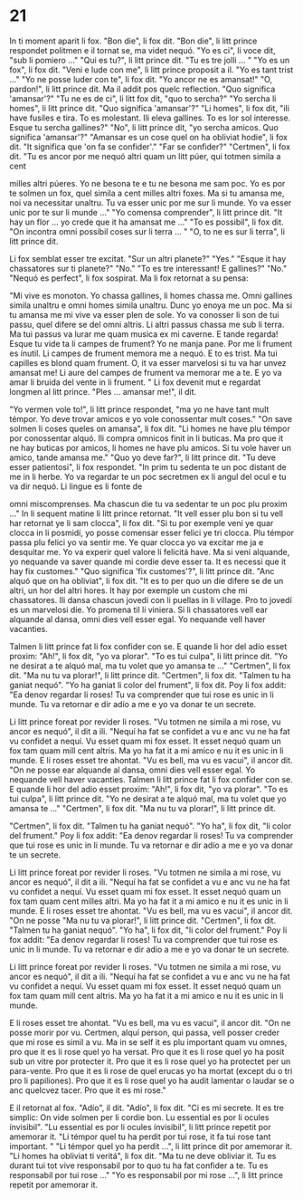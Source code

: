 # 21

In ti moment aparit li fox.
"Bon die", li fox dit.
"Bon die", li litt prince respondet politmen e il tornat se, ma videt nequó.
"Yo es ci", li voce dit, "sub li pomiero ..."
"Qui es tu?", li litt prince dit. "Tu es tre jolli ... "
"Yo es un fox", li fox dit.
"Veni e lude con me", li litt prince proposit a il. "Yo es tant trist ..."
"Yo ne posse luder con te", li fox dit. "Yo ancor ne es amansat!"
"O, pardon!", li litt prince dit. Ma il addit pos quelc reflection.
"Quo significa 'amansar'?"
"Tu ne es de ci", li litt fox dit, "quo to sercha?"
"Yo sercha li homes", li litt prince dit. "Quo significa 'amansar'?"
"Li homes", li fox dit, "ili have fusiles e tira. To es molestant. Ili eleva gallines. To es lor sol
interesse. Esque tu sercha gallines?"
"No", li litt prince dit, "yo sercha amicos. Quo significa 'amansar'?"
"Amansar es un cose quel on ha obliviat hodie", li fox dit. "It significa que 'on fa se confider'."
"Far se confider?"
"Certmen", li fox dit. "Tu es ancor por me nequó altri quam un litt púer, qui totmen simila a cent

milles altri púeres. Yo ne besona te e tu ne besona me sam poc. Yo es por te solmen un fox, quel
simila a cent milles altri foxes. Ma si tu amansa me, noi va necessitar unaltru. Tu va esser unic por
me sur li munde. Yo va esser unic por te sur li munde ..."
"Yo comensa comprender", li litt prince dit. "It hay un flor ... yo crede que it ha amansat me ..."
"To es possibil", li fox dit. "On incontra omni possibil coses sur li terra ... "
"O, to ne es sur li terra", li litt prince dit.

Li fox semblat esser tre excitat.
"Sur un altri planete?"
"Yes."
"Esque it hay chassatores sur ti planete?"
"No."
"To es tre interessant! E gallines?"
"No."
"Nequó es perfect", li fox sospirat.
Ma li fox retornat a su pensa:

"Mi vive es monoton. Yo chassa gallines, li homes chassa me. Omni gallines simila unaltru e omni
homes simila unaltru. Dunc yo enoya me un poc. Ma si tu amansa me mi vive va esser plen de sole.
Yo va conosser li son de tui passu, quel difere se del omni altris. Li altri passus chassa me sub li
terra. Ma tui passus va lurar me quam musica ex mi caverne. E tande regarda! Esque tu vide ta li
campes de frument? Yo ne manja pane. Por me li frument es ínutil. Li campes de frument memora
me a nequó. E to es trist. Ma tui capilles es blond quam frument. O, it va esser marvelosi si tu va har
unvez amansat me! Li aure del campes de frument va memorar me a te. E yo va amar li bruida del
vente in li frument. "
Li fox devenit mut e regardat longmen al litt prince.
"Ples ... amansar me!", il dit.

"Yo vermen vole to!", li litt prince respondet, "ma yo ne have tant mult témpor. Yo deve trovar
amicos e yo vole conossentar mult coses."
"On save solmen li coses queles on amansa", li fox dit. "Li homes ne have plu témpor por
conossentar alquó. Ili compra omnicos finit in li buticas. Ma pro que it ne hay buticas por amicos, li
homes ne have plu amicos. Si tu vole haver un amico, tande amansa me."
"Quo yo deve far?", li litt prince dit.
"Tu deve esser patientosi", li fox respondet. "In prim tu sedenta te un poc distant de me in li herbe.
Yo va regardar te un poc secretmen ex li angul del ocul e tu va dir nequó. Li lingue es li fonte de

omni miscomprenses. Ma chascun die tu va sedentar te un poc plu proxim ..."
In li sequent matine li litt prince retornat.
"It vell esser plu bon si tu vell har retornat ye li sam clocca", li fox dit. "Si tu por exemple veni ye
quar clocca in li posmidí, yo posse comensar esser felici ye tri clocca. Plu témpor passa plu felici yo
va sentir me. Ye quar clocca yo va excitar me ja e desquitar me. Yo va experir quel valore li felicitá
have. Ma si veni alquande, yo nequande va saver quande mi cordie deve esser ta. It es necessi que it
hay fix customes."
"Quo significa 'fix customes'?", li litt prince dit.
"Anc alquó que on ha obliviat", li fox dit. "It es to per quo un die difere se de un altri, un hor del
altri hores. It hay por exemple un custom che mi chassatores. Ili dansa chascun jovedí con li puellas
in li village. Pro to jovedí es un marvelosi die. Yo promena til li viniera. Si li chassatores vell ear
alquande al dansa, omni dies vell esser egal. Yo nequande vell haver vacanties.

Talmen li litt prince fat li fox confider con se. E quande li hor del adío esset proxim:
"Ah!", li fox dit, "yo va plorar".
"To es tui culpa", li litt prince dit. "Yo ne desirat a te alquó mal, ma tu volet que yo amansa te ..."
"Certmen", li fox dit.
"Ma nu tu va plorar!", li litt prince dit.
"Certmen", li fox dit.
"Talmen tu ha ganiat nequó".
"Yo ha ganiat li color del frument", li fox dit.
Poy li fox addit:
"Ea denov regardar li roses! Tu va comprender que tui rose es unic in li munde. Tu va retornar e dir
adío a me e yo va donar te un secrete.

Li litt prince foreat por revider li roses.
"Vu totmen ne simila a mi rose, vu ancor es nequó", il dit a ili. "Nequí ha fat se confidet a vu e anc
vu ne ha fat vu confidet a nequí. Vu esset quam mi fox esset. It esset nequó quam un fox tam quam
mill cent altris. Ma yo ha fat it a mi amico e nu it es unic in li munde.
E li roses esset tre ahontat.
"Vu es bell, ma vu es vacui", il ancor dit. "On ne posse ear alquande al dansa, omni dies vell esser
egal. Yo nequande vell haver vacanties.
Talmen li litt prince fat li fox confider con se. E quande li hor del adío esset proxim:
"Ah!", li fox dit, "yo va plorar".
"To es tui culpa", li litt prince dit. "Yo ne desirat a te alquó mal, ma tu volet que yo amansa te ..."
"Certmen", li fox dit.
"Ma nu tu va plorar!", li litt prince dit.

"Certmen", li fox dit.
"Talmen tu ha ganiat nequó".
"Yo ha", li fox dit, "li color del frument."
Poy li fox addit:
"Ea denov regardar li roses! Tu va comprender que tui rose es unic in li munde. Tu va retornar e dir
adío a me e yo va donar te un secrete.

Li litt prince foreat por revider li roses.
"Vu totmen ne simila a mi rose, vu ancor es nequó", il dit a ili. "Nequí ha fat se confidet a vu e anc
vu ne ha fat vu confidet a nequí. Vu esset quam mi fox esset. It esset nequó quam un fox tam quam
cent milles altri. Ma yo ha fat it a mi amico e nu it es unic in li munde.
E li roses esset tre ahontat.
"Vu es bell, ma vu es vacui", il ancor dit. "On ne posse
"Ma nu tu va plorar!", li litt prince dit.
"Certmen", li fox dit.
"Talmen tu ha ganiat nequó".
"Yo ha", li fox dit, "li color del frument."
Poy li fox addit:
"Ea denov regardar li roses! Tu va comprender que tui rose es unic in li munde. Tu va retornar e dir
adío a me e yo va donar te un secrete.

Li litt prince foreat por revider li roses.
"Vu totmen ne simila a mi rose, vu ancor es nequó", il dit a ili. "Nequí ha fat se confidet a vu e anc
vu ne ha fat vu confidet a nequí. Vu esset quam mi fox esset. It esset nequó quam un fox tam quam
mill cent altris. Ma yo ha fat it a mi amico e nu it es unic in li munde.

E li roses esset tre ahontat.
"Vu es bell, ma vu es vacui", il ancor dit. "On ne posse morir por vu. Certmen, alquí person, qui
passa, vell posser creder que mi rose es simil a vu. Ma in se self it es plu important quam vu omnes,
pro que it es li rose quel yo ha versat. Pro que it es li rose quel yo ha posit sub un vitre por protecter
it. Pro que it es li rose quel yo ha protectet per un para-vente. Pro que it es li rose de quel erucas yo
ha mortat (except du o tri pro li papiliones). Pro que it es li rose quel yo ha audit lamentar o laudar
se o anc quelcvez tacer. Pro que it es mi rose."

E il retornat al fox.
"Adío", il dit.
"Adío", li fox dit. "Ci es mi secrete. It es tre simplic: On vide solmen per li cordie bon. Lu essential
es por li ocules ínvisibil".
"Lu essential es por li ocules ínvisibil", li litt prince repetit por amemorar it.
"Li témpor quel tu ha perdit por tui rose, it fa tui rose tant important. "
"Li témpor quel yo ha perdit ...", li litt prince dit por amemorar it.
"Li homes ha obliviat ti veritá", li fox dit. "Ma tu ne deve obliviar it. Tu es durant tui tot vive
responsabil por to quo tu ha fat confider a te. Tu es responsabil por tui rose ..."
"Yo es responsabil por mi rose ...", li litt prince repetit por amemorar it.


